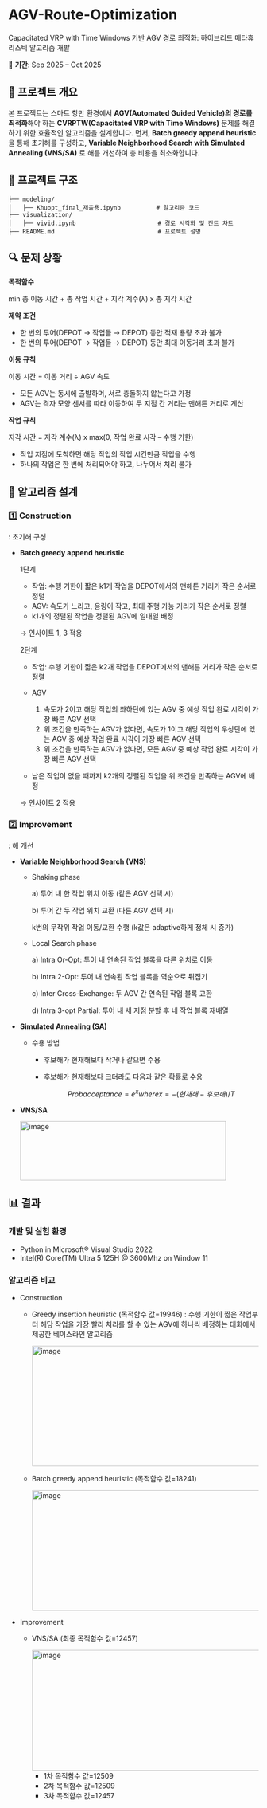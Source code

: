 # AGV-Route-Optimization
Capacitated VRP with Time Windows 기반 AGV 경로 최적화: 하이브리드 메타휴리스틱 알고리즘 개발

📅 **기간**: Sep 2025 – Oct 2025

## 📖 프로젝트 개요  

본 프로젝트는 스마트 항만 환경에서 **AGV(Automated Guided Vehicle)의 경로를 최적화**해야 하는 **CVRPTW(Capacitated VRP with Time Windows)** 문제를 해결하기 위한 효율적인 알고리즘을 설계합니다. 먼저, **Batch greedy append heuristic**을 통해 초기해를 구성하고, **Variable Neighborhood Search with Simulated Annealing (VNS/SA)** 로 해를 개선하여 총 비용을 최소화합니다.

## 📂 프로젝트 구조

```
├── modeling/                      
│   ├── Khuopt_final_제출용.ipynb          # 알고리즘 코드
├── visualization/                      
│   ├── vivid.ipynb                       # 경로 시각화 및 간트 차트
├── README.md                             # 프로젝트 설명
```

## 🔍 문제 상황

**목적함수**

min 총 이동 시간 + 총 작업 시간 + 지각 계수(λ) x 총 지각 시간

**제약 조건**
- 한 번의 투어(DEPOT → 작업들 → DEPOT) 동안 적재 용량 초과 불가
- 한 번의 투어(DEPOT → 작업들 → DEPOT) 동안 최대 이동거리 초과 불가

**이동 규칙**

이동 시간 = 이동 거리 ÷ AGV 속도
- 모든 AGV는 동시에 출발하며, 서로 충돌하지 않는다고 가정
- AGV는 격자 모양 센서를 따라 이동하여 두 지점 간 거리는 맨해튼 거리로 계산

**작업 규칙**

지각 시간 = 지각 계수(λ) x max(0, 작업 완료 시각 – 수행 기한)
- 작업 지점에 도착하면 해당 작업의 작업 시간만큼 작업을 수행
- 하나의 작업은 한 번에 처리되어야 하고, 나누어서 처리 불가

## 🎯 알고리즘 설계

### **1️⃣ Construction**
: 초기해 구성

- **Batch greedy append heuristic**

  1단계
  - 작업: 수행 기한이 짧은 k1개 작업을 DEPOT에서의 맨해튼 거리가 작은 순서로 정렬
  - AGV: 속도가 느리고, 용량이 작고, 최대 주행 가능 거리가 작은 순서로 정렬
  - k1개의 정렬된 작업을 정렬된 AGV에 일대일 배정
  
  → 인사이트 1, 3 적용
  
  2단계 
  - 작업: 수행 기한이 짧은 k2개 작업을 DEPOT에서의 맨해튼 거리가 작은 순서로 정렬
  - AGV
    
    1) 속도가 2이고 해당 작업의 좌하단에 있는 AGV 중 예상 작업 완료 시각이 가장 빠른 AGV 선택
    2) 위 조건을 만족하는 AGV가 없다면, 속도가 1이고 해당 작업의 우상단에 있는 AGV 중 예상 작업 완료  시각이 가장 빠른 AGV 선택
    3) 위 조건을 만족하는 AGV가 없다면, 모든 AGV 중 예상 작업 완료 시각이 가장 빠른 AGV 선택
  - 남은 작업이 없을 때까지 k2개의 정렬된 작업을 위 조건을 만족하는 AGV에 배정
  
  → 인사이트 2 적용

### **2️⃣ Improvement**
: 해 개선

- **Variable Neighborhood Search (VNS)**
  - Shaking phase
  
    a) 투어 내 한 작업 위치 이동 (같은 AGV 선택 시)
    
    b) 투어 간 두 작업 위치 교환 (다른 AGV 선택 시)
    
    k번의 무작위 작업 이동/교환 수행 (k값은 adaptive하게 정체 시 증가)
  
  - Local Search phase
    
    a) Intra Or-Opt: 투어 내 연속된 작업 블록을 다른 위치로 이동
    
    b) Intra 2-Opt: 투어 내 연속된 작업 블록을 역순으로 뒤집기
    
    c) Inter Cross-Exchange: 두 AGV 간 연속된 작업 블록 교환
    
    d) Intra 3-opt Partial: 투어 내 세 지점 분할 후 네 작업 블록 재배열

- **Simulated Annealing (SA)**
  - 수용 방법
    - 후보해가 현재해보다 작거나 같으면 수용
    - 후보해가 현재해보다 크더라도 다음과 같은 확률로 수용

      $$Prob{acceptance} = e^x where x = −(현재해 − 후보해)/T$$

- **VNS/SA**
  
  <img width="414" height="119" alt="image" src="https://github.com/user-attachments/assets/16e4b2d4-b727-4f3e-b78b-f9ad97d4f923" />

## 📊 결과

### **개발 및 실험 환경**

- Python in Microsoft® Visual Studio 2022
- Intel(R) Core(TM) Ultra 5 125H @ 3600Mhz on Window 11

### **알고리즘 비교**

- Construction
  - Greedy insertion heuristic (목적함수 값=19946)
    : 수행 기한이 짧은 작업부터 해당 작업을 가장 빨리 처리를 할 수 있는 AGV에 하나씩 배정하는 대회에서 제공한 베이스라인 알고리즘

    <img width="843" height="242" alt="image" src="https://github.com/user-attachments/assets/4bf0bba4-a8c5-4f5d-9c54-65af6bdc9511" />

  - Batch greedy append heuristic (목적함수 값=18241)

    <img width="843" height="242" alt="image" src="https://github.com/user-attachments/assets/3025a870-48e1-4dee-bb78-f4ca725ed899" />

- Improvement
  - VNS/SA (최종 목적함수 값=12457)
 
    <img width="843" height="242" alt="image" src="https://github.com/user-attachments/assets/28a8322d-7682-477e-a964-ad41c6dfd5aa" />

    - 1차 목적함수 값=12509
    - 2차 목적함수 값=12509
    - 3차 목적함수 값=12457

